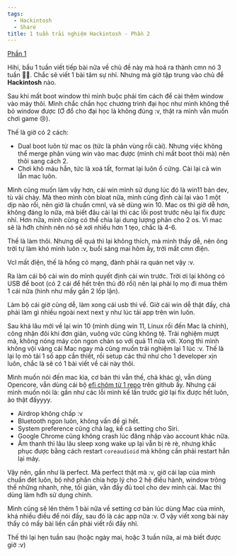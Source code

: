 ```yaml
---
tags:
  - Hackintosh 
  - Share
title: 1 tuần trải nghiệm Hackintosh - Phần 2 
---
```


[Phần 1](https://www.betty2310.rocks/everyday/05-02-2022-hackintosh-1-tu-n-tr-i-nghi-m-p1s-)

Hihi, bẩu 1 tuần viết tiếp bài nữa về chủ đề này mà hoá ra thành cmn nó 3 tuần 🤣🤣. Chắc sẽ viết 1 bài tâm sự nhỉ. Nhưng mà giờ tập trung vào chủ đề **Hackintosh** nào.

Sau khi mất boot window thì mình buộc phải tìm cách để cài thêm window vào máy thôi. Mình chắc chắn học chương trình đại học như mình không thể bỏ window được (Ơ đổ cho đại học là không đúng :v, thật ra mình vẫn muốn chơi game 😢). 

Thế là giờ có 2 cách:

+ Dual boot luôn từ mac os (tức là phân vùng rồi cài). Nhưng việc không thể merge phân vùng win vào mac được (mình chỉ mất boot thôi mà) nên thôi sang cách 2.
+ Chơi khô máu hẳn, tức là xoá tất, format lại luôn ổ cứng. Cài lại cả win lẫn mac luôn.

Mình cũng muốn làm vậy hơn, cái win mình sử dụng lúc đó là win11 bản dev, tù vãi chày. Mà theo mình còn bloat nữa, mình cũng định cài lại vào 1 một dịp nào rồi, nên giờ là chuẩn cmnl, và sẽ dùng win 10. Mac os thì giờ dễ hơn, không đáng lo nữa, mà biết đâu cài lại thì các lỗi post trước nêu lại fix được nhỉ. Hơn nữa, mình cũng có thể chia lại dung lượng phân cho 2 os. Vì mac sẽ là hđh chính nên nó sẽ xơi nhiều hơn 1 tẹo, chắc là 4-6.

Thế là làm thôi. Nhưng dễ quá thì lại không thích, mà mình thấy dễ, nên ông trời tự làm khó mình luôn :v, buổi sáng mai hôm ấy, trời mất cmn điện.

Vcl mất điện, thế là hổng có mạng, đành phải ra quán net vậy :v.

Ra làm cái bộ cài win do mình quyết định cài win trước. Trời ơi lại không có USB để boot (có 2 cái để hết trên thủ đô rồi) nên lại phải lọ mọ đi mua thêm 1 cái nữa (hình như mấy gần 2 lốp lận).

Làm bộ cái giờ cũng dễ, làm xong cái usb thì về. Giờ cái win dễ thật đấy, chả phải làm gì nhiều ngoài next next y như lúc tải app trên win luôn. 

Sau khá lâu mới về lại win 10 (mình dùng win 11, Linux rồi đến Mac là chính), công nhận đôi khi đơn giản, vuông vức cũng không tệ. Trải nghiệm mượt mà, không nóng máy còn ngon chán so với quả 11 nửa vời. Xong thì mình không vội vàng cái Mac ngay mà cũng muốn trải nghiệm lại 1 lúc :v. Thế là lại lọ mò tải 1 số app cần thiết, rồi setup các thứ như cho 1 developer xịn luôn, chắc là sẽ có 1 bài viết về cái này thôi.

Mình muốn nói đến mac kìa, cơ bản thì vẫn thế, chả khác gì, vẫn dùng Opencore, vẫn dùng cái bộ [efi chôm từ 1 repo](https://github.com/ZoR3oL/t490-hackintosh) trên github ấy. Nhưng cái mình muốn nói là: gần như các lỗi mình kể lần trước giờ lại fix được hết luôn, ảo thật đấyyyy.

+ Airdrop không chấp :v
+ Bluetooth ngon luôn, không vấn đề gì hết.
+ System preference cũng chả lag, kể cả setting cho Siri.
+ Google Chrome cũng không crash lúc đăng nhập vào account khác nữa.
+ Âm thanh thì lâu lâu sleep xong wake up lại vẫn bị rè rè, nhưng khắc phục được bằng cách restart `coreaudioid` mà không cần phải restart hẳn lại máy.

Vậy nên, gần như là perfect.
Mà perfect thật mà :v, giờ cái lap của mình chuẩn đét luôn, bộ nhớ phân chia hợp lý cho 2 hệ điều hành, window trông thế những nhanh, nhẹ, tối giản, vẫn đầy đủ tool cho dev mình cài. Mac thì dùng làm hđh sử dụng chính.

Mình cũng sẽ lên thêm 1 bài nữa về setting cơ bản lúc dùng Mac của mình, khá nhiều điều để nói đấy, sau đó là các app nữa :v. Ơ vậy viết xong bài này thấy có mấy bài liền cần phải viết rồi đấy nhỉ.

Thế thì lại hẹn tuần sau (hoặc ngày mai, hoặc 3 tuần nữa, ai mà biết được giờ :v)